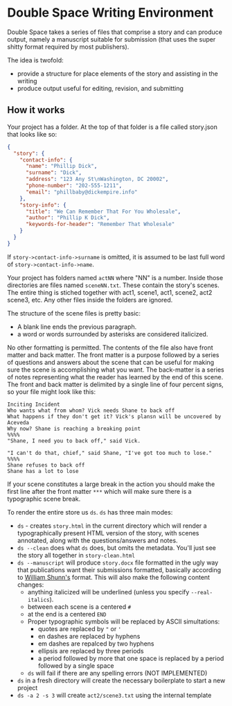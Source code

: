 # Double Space Writing Environment

Double Space takes a series of files that comprise a story and can produce output, namely a manuscript suitable
for submission (that uses the super shitty format required by most publishers).

The idea is twofold:

* provide a structure for place elements of the story and assisting in the writing
* produce output useful for editing, revision, and submitting

## How it works

Your project has a folder.  At the top of that folder is a file called story.json that looks like so:

```json
{
  "story": {
    "contact-info": {
      "name": "Phillip Dick",
      "surname": "Dick",
      "address": "123 Any St\nWashington, DC 20002",
      "phone-number": "202-555-1211",
      "email": "phillbaby@dickempire.info"
    },
    "story-info": {
      "title": "We Can Remember That For You Wholesale",
      "author": "Phillip K Dick",
      "keywords-for-header": "Remember That Wholesale"
    }
  }
}
```

If `story->contact-info->surname` is omitted, it is assumed to be last full word of `story->contact-info->name`.

Your project has folders named `actNN` where "NN" is a number.  Inside those directories are files named `sceneNN.txt`.  These contain the story's scenes.  The entire thing is stiched together with act1, scene1, act1, scene2, act2 scene3, etc.  Any other files inside the folders are ignored.

The structure of the scene files is pretty basic:

* A blank line ends the previous paragraph.
* a word or words surrounded by asterisks are considered italicized.

No other formatting is permitted.  The contents of the file also have front matter and back matter.  The front
matter is a purpose followed by a series of questions and answers about the scene that can be useful for making sure the scene is accomplishing what you want.  The back-matter is a series of notes representing what the reader has learned by the end of this scene.  The front and back matter is delimited by a single line of four percent signs, so your file might look like this:

```
Inciting Incident
Who wants what from whom? Vick needs Shane to back off
What happens if they don't get it? Vick's plansn will be uncovered by Aceveda
Why now? Shane is reaching a breaking point
%%%%
"Shane, I need you to back off," said Vick.

"I can't do that, chief," said Shane, "I've got too much to lose."
%%%%
Shane refuses to back off
Shane has a lot to lose
```

If your scene constitutes a large break in the action you should make the first line after the front matter `***`
which will make sure there is a typographic scene break.

To render the entire store us `ds`.  `ds` has three main modes:

* `ds` - creates `story.html` in the current directory which will render a typographically present HTML version of the story, with scenes annotated, along with the questions/answers and notes.
* `ds --clean` does what `ds` does, but omits the metadata. You'll just see the story all together in `story-clean.html`
* `ds --manuscript` will produce `story.docx` file formatted in the ugly way that publications want their submissions formatted, basically according to [William Shunn's](https://www.shunn.net/format/story3.html) format.  This will also make the following content changes:
  - anything italicized will be underlined (unless you specify `--real-italics`).
  - between each scene is a centered `#`
  - at the end is a centered `END`
  - Proper typographic symbols will be replaced by ASCII simultations:
    - quotes are replaced by `"` or `'`
    - en dashes are replaced by hyphens
    - em dashes are repalced by two hyphens
    - ellipsis are replaced by three periods
    - a period followed by more that one space is replaced by a period followed by a single space
  - `ds` will fail if there are any spelling errors (NOT IMPLEMENTED)
* `ds` in a fresh directory will create the necessary boilerplate to start a new project
* `ds -a 2 -s 3` will create `act2/scene3.txt` using the internal template
